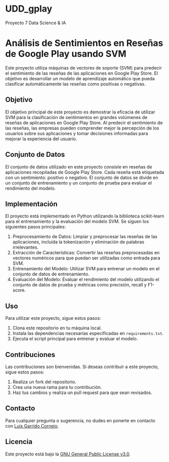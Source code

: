 # UDD_gplay
Proyecto 7 Data Science &amp; IA

# Análisis de Sentimientos en Reseñas de Google Play usando SVM

Este proyecto utiliza máquinas de vectores de soporte (SVM) para predecir el sentimiento de las reseñas de las aplicaciones en Google Play Store. El objetivo es desarrollar un modelo de aprendizaje automático que pueda clasificar automáticamente las reseñas como positivas o negativas.

## Objetivo

El objetivo principal de este proyecto es demostrar la eficacia de utilizar SVM para la clasificación de sentimientos en grandes volúmenes de reseñas de aplicaciones en Google Play Store. Al predecir el sentimiento de las reseñas, las empresas pueden comprender mejor la percepción de los usuarios sobre sus aplicaciones y tomar decisiones informadas para mejorar la experiencia del usuario.

## Conjunto de Datos

El conjunto de datos utilizado en este proyecto consiste en reseñas de aplicaciones recopiladas de Google Play Store. Cada reseña está etiquetada con un sentimiento: positivo o negativo. El conjunto de datos se divide en un conjunto de entrenamiento y un conjunto de prueba para evaluar el rendimiento del modelo.

## Implementación

El proyecto está implementado en Python utilizando la biblioteca scikit-learn para el entrenamiento y la evaluación del modelo SVM. Se siguen los siguientes pasos principales:

1. Preprocesamiento de Datos: Limpiar y preprocesar las reseñas de las aplicaciones, incluida la tokenización y eliminación de palabras irrelevantes.
2. Extracción de Características: Convertir las reseñas preprocesadas en vectores numéricos para que puedan ser utilizadas como entrada para SVM.
3. Entrenamiento del Modelo: Utilizar SVM para entrenar un modelo en el conjunto de datos de entrenamiento.
4. Evaluación del Modelo: Evaluar el rendimiento del modelo utilizando el conjunto de datos de prueba y métricas como precisión, recall y F1-score.


## Uso

Para utilizar este proyecto, sigue estos pasos:

1. Clona este repositorio en tu máquina local.
2. Instala las dependencias necesarias especificadas en `requirements.txt`.
3. Ejecuta el script principal para entrenar y evaluar el modelo.

## Contribuciones

Las contribuciones son bienvenidas. Si deseas contribuir a este proyecto, sigue estos pasos:

1. Realiza un fork del repositorio.
2. Crea una nueva rama para tu contribución.
3. Haz tus cambios y realiza un pull request para que sean revisados.

## Contacto

Para cualquier pregunta o sugerencia, no dudes en ponerte en contacto con [Luis Garrido Cornejo](https://github.com/lgarridocornejo).

## Licencia

Este proyecto está bajo la [GNU General Public License v3.0](LICENSE).
